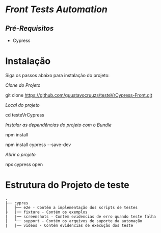 # *Front Tests Automation*

## *Pré-Requisitos*
- Cypress

# Instalação

Siga os passos abaixo para instalação do projeto:

*Clone do Projeto*


git clone https://github.com/guustavocruuzs/testeVrCypress-Front.git


*Local do projeto*

cd testeVrCypress


*Instalar as dependências do projeto com o Bundle*

npm install

npm install cypress --save-dev

*Abrir o projeto*

npx cypress open

# Estrutura do Projeto de teste

```tree
.
├── cypres
│   ├── e2e - Contém a implementação dos scripts de testes
├   |── fixture - Contém os exemplos
|   |── screenshots - Contém evidencias de erro quando teste falha 
│   └── support - Contém os arquivos de suporte da automação
|   |── videos - Contém evidencias de execução dos teste 

